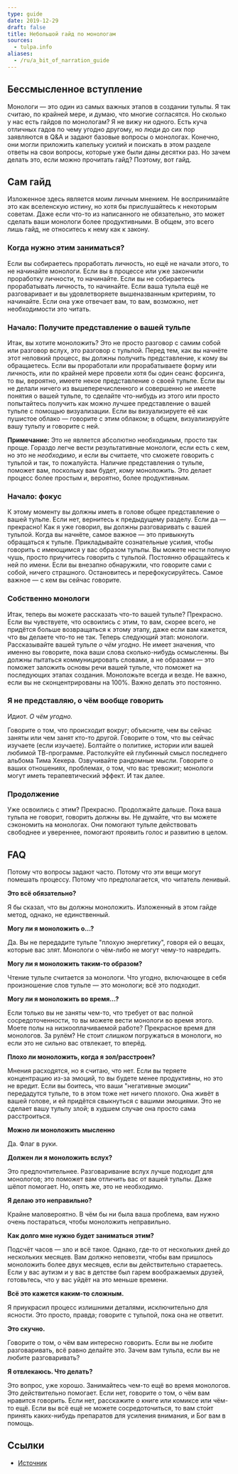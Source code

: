 ```yaml
---
type: guide
date: 2019-12-29
draft: false
title: Небольшой гайд по монологам
sources:
  - tulpa.info
aliases:
  - /ru/a_bit_of_narration_guide
---
```

## Бессмысленное вступление
Монологи — это один из самых важных этапов в создании тульпы. Я так считаю, по крайней мере, и думаю, что многие согласятся. Но сколько у нас есть гайдов по монологам? Я не вижу ни одного. Есть куча отличных гадов по чему угодно другому, но люди до сих пор заявляются в Q&A и задают базовые вопросы о монологах. Конечно, они могли приложить капельку усилий и поискать в этом разделе ответы на свои вопросы, которые уже были даны десятки раз. Но зачем делать это, если можно прочитать гайд? Поэтому, вот гайд.

## Сам гайд
Изложенное здесь является моим личным мнением. Не воспринимайте это как вселенскую истину, но хотя бы прислушайтесь к некоторым советам. Даже если что-то из написанного не обязательно, это может сделать ваши монологи более продуктивными. В общем, это всего лишь гайд, не относитесь к нему как к закону.

### Когда нужно этим заниматься?
Если вы собираетесь проработать личность, но ещё не начали этого, то не начинайте монологи. Если вы в процессе или уже закончили проработку личности, то начинайте. Если вы не собираетесь прорабатывать личность, то начинайте. Если ваша тульпа ещё не разговаривает и вы удовлетворяете вышеназванным критериям, то начинайте. Если она уже отвечает вам, то вам, возможно, нет необходимости это читать.

### Начало: Получите представление о вашей тульпе
Итак, вы хотите моноложить? Это не просто разговор с самим собой или разговор вслух, это разговор с тульпой. Перед тем, как вы начнёте этот неловкий процесс, вы должны получить представление, к кому вы обращаетесь. Если вы проработали или прорабатываете форму или личность, или по крайней мере провели хотя бы один сеанс форсинга, то вы, вероятно, имеете некое представление о своей тульпе. Если вы не делали ничего из вышеперечисленного и совершенно не имеете понятия о вашей тульпе, то сделайте что-нибудь из этого или просто попытайтесь получить как можно лучшее представление о вашей тульпе с помощью визуализации. Если вы визуализируете её как пушистое облако — говорите с этим облаком; в общем, визуализируйте вашу тульпу и говорите с ней.

**Примечание:** Это не является абсолютно необходимым, просто так проще. Гораздо легче вести результативные монологи, если есть с кем, но это не _необходимо_, и если вы считаете, что сможете говорить с тульпой и так, то пожалуйста. Наличие представления о тульпе, поможет вам, поскольку вам будет, _кому_ моноложить. Это делает процесс более простым и, вероятно, более продуктивным.

### Начало: фокус
К этому моменту вы должны иметь в голове общее представление о вашей тульпе. Если нет, вернитесь к предыдущему разделу. Если да — прекрасно! Как я уже говорил, вы должны разговаривать с вашей тульпой. Когда вы начнёте, самое важное — это привыкнуть обращаться к тульпе. Прикладывайте сознательные усилия, чтобы говорить с имеющимся у вас образом тульпы. Вы можете нести полную чушь, просто приучитесь говорить с тульпой. Постоянно обращайтесь к ней по имени. Если вы внезапно обнаружили, что говорите сами с собой, ничего страшного. Остановитесь и перефокусируйтесь. Самое важное — с кем вы сейчас говорите.

### Собственно монологи
Итак, теперь вы можете рассказать что-то вашей тульпе? Прекрасно. Если вы чувствуете, что освоились с этим, то вам, скорее всего, не придётся больше возвращаться к этому этапу, даже если вам кажется, что вы делаете что-то не так. Теперь следующий этап: монологи. Рассказывайте вашей тульпе _о чём угодно_. Не имеет значения, что именно вы говорите, пока ваши слова сколько-нибудь осмысленны. Вы должны пытаться коммуницировать словами, а не образами — это поможет заложить основы речи вашей тульпе, что поможет на последующих этапах создания. Моноложьте всегда и везде. Не важно, если вы не сконцентрированы на 100%. Важно делать это постоянно.

### Я не представляю, о чём вообще говорить
Идиот. _О чём угодно._

Говорите о том, что происходит вокруг; объясните, чем вы сейчас заняты или чем занят кто-то другой. Говорите о том, что вы сейчас изучаете (если изучаете). Болтайте о политике, истории или вашей любимой ТВ-программе. Растолкуйте ей глубинный смысл последнего альбома Тима Хекера. Озвучивайте рандомные мысли. Говорите о ваших отношениях, проблемах, о том, что вас тревожит; монологи могут иметь терапевтический эффект. И так далее.

### Продолжение
Уже освоились с этим? Прекрасно. Продолжайте дальше. Пока ваша тульпа не говорит, говорить должны вы. Не думайте, что вы можете сэкономить на монологах. Они помогают тульпе действовать свободнее и увереннее, помогают проявить голос и развитию в целом.

## FAQ
Потому что вопросы задают часто. Потому что эти вещи могут помешать процессу. Потому что предполагается, что читатель ленивый.

**Это всё обязательно?**

Я бы сказал, что вы должны моноложить. Изложенный в этом гайде метод, однако, не единственный.

**Могу ли я моноложить о…?**

Да. Вы не передадите тульпе "плохую энергетику", говоря ей о вещах, которые вас злят. Монологи о чём-либо не могут чему-то навредить.

**Могу ли я моноложить таким-то образом?**

Чтение тульпе считается за монологи. Что угодно, включающее в себя произношение слов тульпе — это монологи; всё это подходит.

**Могу ли я моноложить во время…?**

Если только вы не заняты чем-то, что требует от вас полной сосредоточенности, то вы можете вести монологи во время этого. Моете полы на низкооплачиваемой работе? Прекрасное время для монологов. За рулём? Не стоит _слишком_ погружаться в монологи, но если это не сильно вас отвлекает, то вперёд.

**Плохо ли моноложить, когда я зол/расстроен?**

Мнения расходятся, но я считаю, что нет. Если вы теряете концентрацию из-за эмоций, то вы будете менее продуктивны, но это не вредит. Если вы боитесь, что ваши "негативные эмоции" передадутся тульпе, то в этом тоже нет ничего плохого. Она живёт в вашей голове, и ей придётся свыкнуться с вашими эмоциями. Это не сделает вашу тульпу злой; в худшем случае она просто сама расстроиться.

**Можно ли моноложить мысленно**

Да. Флаг в руки.

**Должен ли я моноложить вслух?**

Это предпочтительнее. Разговаривание вслух лучше подходит для монологов; это поможет вам отличить вас от вашей тульпы. Даже шёпот помогает. Но, опять же, это не необходимо.

**Я делаю это неправильно?**

Крайне маловероятно. В чём бы ни была ваша проблема, вам нужно очень постараться, чтобы моноложить неправильно.

**Как долго мне нужно будет заниматься этим?**

Подсчёт часов — зло и всё такое. Однако, где-то от нескольких дней до нескольких месяцев. Вам должно неповезти, чтобы вам пришлось моноложить более двух месяцев, если вы действительно стараетесь. Если у вас аутизм и у вас в детстве был гарем воображаемых друзей, готовьтесь, что у вас уйдёт на это меньше времени.

**Всё это кажется каким-то сложным.**

Я приукрасил процесс излишними деталями, исключительно для ясности. Это просто, правда; говорите с тульпой, пока она не ответит.

**Это скучно.**

Говорите о том, о чём вам интересно говорить. Если вы не любите разговаривать, всё равно делайте это. Зачем вам тульпа, если вы не любите разговаривать?

**Я отвлекаюсь. Что делать?**

Это вопрос, уже хорошо. Занимайтесь чем-то ещё во время монологов. Это действительно помогает. Если нет, говорите о том, о чём вам нравится говорить. Если нет, расскажите о книге или комиксе или чём-то ещё. Если вы всё ещё не можете сосредоточиться, то вам сто́ит принять каких-нибудь препаратов для усиления внимания, и Бог вам в помощь.

## Ссылки
* [Источник](https://community.tulpa.info/thread-narration-a-bit-of-a-narration-guide)
